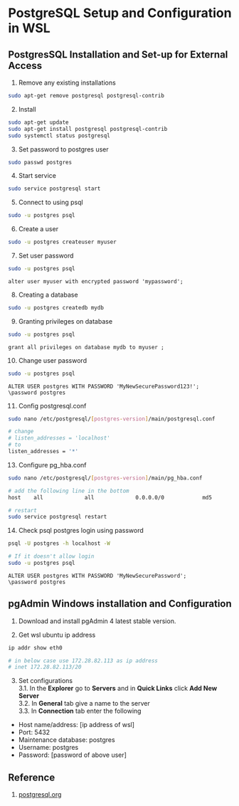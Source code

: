 # PostgreSQL Setup and Configuration in WSL

## PostgresSQL Installation and Set-up for External Access
1. Remove any existing installations
```bash
sudo apt-get remove postgresql postgresql-contrib
```

2. Install
```bash
sudo apt-get update
sudo apt-get install postgresql postgresql-contrib
sudo systemctl status postgresql
```

3. Set password to postgres user
```bash
sudo passwd postgres
```

4. Start service
```bash
sudo service postgresql start
```

5. Connect to using psql
```bash
sudo -u postgres psql
```

6. Create a user
```bash
sudo -u postgres createuser myuser
```

7. Set user password
```bash
sudo -u postgres psql
```
```pgsql
alter user myuser with encrypted password 'mypassword';
```

8. Creating a database
```bash
sudo -u postgres createdb mydb
```

9. Granting privileges on database
```bash
sudo -u postgres psql
```
```pgsql
grant all privileges on database mydb to myuser ;
```

10. Change user password
```bash
sudo -u postgres psql
```
```pgsql
ALTER USER postgres WITH PASSWORD 'MyNewSecurePassword123!';
\password postgres
```

11. Config postgresql.conf
```bash
sudo nano /etc/postgresql/[postgres-version]/main/postgresql.conf

# change
# listen_addresses = 'localhost'
# to
listen_addresses = '*'
```

13. Configure pg_hba.conf
```bash
sudo nano /etc/postgresql/[postgres-version]/main/pg_hba.conf

# add the following line in the bottom
host    all             all             0.0.0.0/0            md5

# restart
sudo service postgresql restart
```

14. Check psql postgres login using password
```bash
psql -U postgres -h localhost -W

# If it doesn't allow login
sudo -u postgres psql
```
```pgsql
ALTER USER postgres WITH PASSWORD 'MyNewSecurePassword';
\password postgres
```

## pgAdmin Windows installation and Configuration
1. Download and install pgAdmin 4 latest stable version.

2. Get wsl ubuntu ip address
```bash
ip addr show eth0

# in below case use 172.28.82.113 as ip address
# inet 172.28.82.113/20
```

3. Set configurations </br>
3.1. In the **Explorer** go to **Servers** and in **Quick Links** click **Add New Server** </br>
3.2. In **General** tab give a name to the server </br>
3.3. In **Connection** tab enter the following
- Host name/address: [ip address of wsl]
- Port: 5432
- Maintenance database: postgres
- Username: postgres
- Password: [password of above user]

## Reference
1. [postgresql.org](https://www.postgresql.org/)
